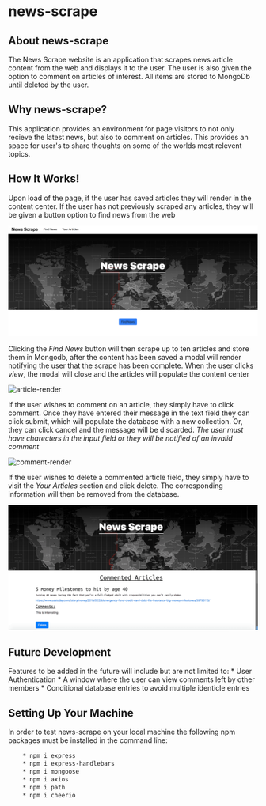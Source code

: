 # news-scrape

## About news-scrape

The News Scrape website is an application that scrapes news article content from the web and displays it to the user. The user is also given the option to comment on articles of interest. All items are stored to MongoDb until deleted by the user. 

## Why news-scrape?

This application provides an environment for page visitors to not only recieve the latest news, but also to comment on articles. This provides an space for user's to share thoughts on some of the worlds most relevent topics. 

## How It Works!

Upon load of the page, if the user has saved articles they will render in the content center. If the user has not previously scraped any articles, they will be given a button option to find news from the web

![Home-Page](https://github.com/jvalentine1/news-scrape/blob/master/images/home-page-pic.png)

Clicking the *Find News* button will then scrape up to ten articles and store them in Mongodb, after the content has been saved a modal will render notifying the user that the scrape has been complete. When the user clicks *view*, the modal will close and the articles will populate the content center

![article-render](https://github.com/jvalentine1/news-scrape/blob/master/images/news-scrape-gif.gif)

If the user wishes to comment on an article, they simply have to click comment. Once they have entered their message in the text field they can click submit, which will populate the database with a new collection. Or, they can click cancel and the message will be discarded. *The user must have charecters in the input field or they will be notified of an invalid comment*

![comment-render](https://github.com/jvalentine1/news-scrape/blob/master/images/n-s-comment-gif.gif)

If the user wishes to delete a commented article field, they simply have to visit the *Your Articles* section and click delete. The corresponding information will then be removed from the database.

![delete-article](https://github.com/jvalentine1/news-scrape/blob/master/images/n-s-delete-gif.gif)

## Future Development

Features to be added in the future will include but are not limited to:
        * User Authentication
        * A window where the user can view comments left by other members
        * Conditional database entries to avoid multiple identicle entries

## Setting Up Your Machine

In order to test news-scrape on your local machine the following npm packages must be installed in the command line:

        * npm i express
        * npm i express-handlebars
        * npm i mongoose
        * npm i axios
        * npm i path
        * npm i cheerio